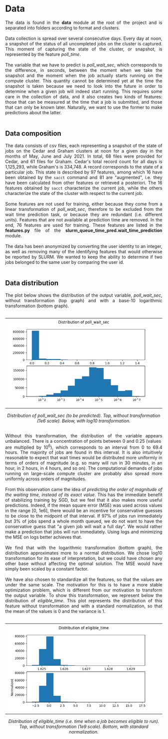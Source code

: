 # Data

<div align="justify">The data is found in the <b>data</b> module at the root of the project and is separated into folders according to format and clusters.
<br></br>
Data collection is spread over several consecutive days. Every day at noon, a snapshot of the status of all uncompleted jobs on the cluster is captured. This moment of capturing the state of the cluster, or snapshot, is represented by the feature <i>poll_time</i>.
<br></br>
The variable that we have to predict is <i>poll_wait_sec</i>, which corresponds to the difference, in seconds, between the moment when we take the snapshot and the moment when the job actually starts running on the compute cluster. This quantity cannot be determined yet at the time the snapshot is taken because we need to look into the future in order to determine when a given job will indeed start running. This requires some care in the collection of data, and it also creates two kinds of features: those that can be measured at the time that a job is submitted, and those that can only be known later. Naturally, we want to use the former to make predictions about the latter.
<br></br>
</div>

## Data composition

<div align="justify">The data consists of csv files, each representing a snapshot of the state of jobs on the Cedar and Graham clusters at noon for a given day in the months of May, June and July 2021. In total, 68 files were provided for Cedar, and 61 files for Graham. Cedar's total record count for all days is 1,125,293, while Graham's is 334,748. A record corresponds to the state of a particular job. This state is described by 97 features, among which 16 have been obtained by the <code>sacct</code> command and 81 are "augmented", i.e. they have been calculated from other features or retrieved a posteriori. The 16 features obtained by <code>sacct</code> characterize the current job, while the others characterize the state of the cluster with respect to the current job.
<br></br>
Some features are not used for training, either because they come from a linear transformation of <i>poll_wait_sec</i>, therefore to be excluded from the wait time prediction task, or because they are redundant (i.e. different units). Features that are not available at prediction time are removed. In the end, 76 features are used for training. These features are listed in the <b>features.py</b> file of the <b>slurm_queue_time_pred.wait_time_prediction</b> module.
<br></br>
The data has been anonymized by converting the user identity to an integer, as well as removing many of the identifying features that would otherwise be reported by SLURM. We wanted to keep the ability to determine if two jobs belonged to the same user by comparing the user id.
<br></br>
</div>


## Data distribution

<div align="justify">The plot below shows the distribution of the output variable, <i>poll_wait_sec</i>, without transformation (top graph) and with a base-10 logarithmic transformation (bottom graph).
<br><br>
<div align="center">
  <table>
  <tr>
    <td><img src="../results/plots/dist_poll_wait_sec.png">
    </td>
  </tr>
  </table>
</div>
<p align="center">
 <i>Distribution of poll_wait_sec (to be predicted). Top, without transformation (1e6 scale). Below, with log10 transformation.
 </i>
</p>
<br>
Without this transformation, the distribution of the variable appears unbalanced. There is a concentration of points between 0 and 0.25 (values ​​are multiplied by 10<sup>6</sup>), which corresponds to an interval from 0 to 69.4 hours. The majority of jobs are found in this interval. It is also intuitively reasonable to expect that wait times would be distributed more uniformly in terms of orders of magnitude (e.g. so many will run in 30 minutes, in an hour, in 2 hours, in 4 hours, and so on). The computational demands of jobs running on large-scale compute cluster are probably also spread more uniformly across orders of magnitudes.
<br><br>
From this observation came the idea of <i>predicting the order of magnitude of the waiting time, instead of its exact value</i>. This has the immediate benefit of stabilizing training by SGD, but we feel that it also makes more useful predictions. Indeed, if the mean square error (MSE) was used across values in the range [0, 1e6], there would be an incentive for conservative guesses to be close to the midpoint of that interval. If 97% of jobs run immediately but 3% of jobs spend a whole month queued, we do not want to have the conservative guess that "a given job will wait a full day". We would rather make a prediction that jobs will run immediately. Using logs and minimizing the MSE on logs better achieves that.
<br><br>
We find that with the logarithmic transformation (bottom graph), the distribution approximates more to a normal distribution. We chose log10 transformation for its ease of interpretation, but we could have chosen any other base without affecting the optimal solution. The MSE would have simply been scaled by a constant factor.
<br><br>
We have also chosen to standardize all the features, so that the values ​​are under the same scale. The motivation for this is to have a more stable optimization problem, which is different from our motivation to transform the output variable. To show this transformation, we represent below the distribution of <i>eligible_time</i>. This plot represents the distribution of this feature without transformation and with a standard normalization, so that the mean of the values is 0 and the variance is 1.
<br><br>
<div align="center">
  <table>
  <tr>
    <td><img src="../results/plots/dist_eligible_time.png">
    </td>
  </tr>
  </table>
</div>
<p align="center">
 <i>Distribution of eligible_time (i.e. time when a job becomes eligible to run). Top, without transformation (1e9 scale). Bottom, with standard normalization.
 </i>
</p>
</div>
